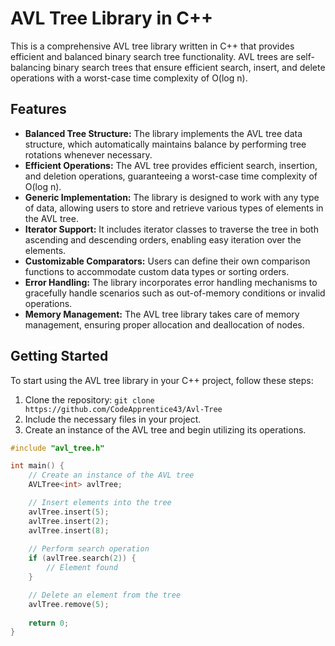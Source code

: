 # AVL Tree Library in C++

This is a comprehensive AVL tree library written in C++ that provides efficient and balanced binary search tree functionality. AVL trees are self-balancing binary search trees that ensure efficient search, insert, and delete operations with a worst-case time complexity of O(log n).

## Features

- **Balanced Tree Structure:** The library implements the AVL tree data structure, which automatically maintains balance by performing tree rotations whenever necessary.
- **Efficient Operations:** The AVL tree provides efficient search, insertion, and deletion operations, guaranteeing a worst-case time complexity of O(log n).
- **Generic Implementation:** The library is designed to work with any type of data, allowing users to store and retrieve various types of elements in the AVL tree.
- **Iterator Support:** It includes iterator classes to traverse the tree in both ascending and descending orders, enabling easy iteration over the elements.
- **Customizable Comparators:** Users can define their own comparison functions to accommodate custom data types or sorting orders.
- **Error Handling:** The library incorporates error handling mechanisms to gracefully handle scenarios such as out-of-memory conditions or invalid operations.
- **Memory Management:** The AVL tree library takes care of memory management, ensuring proper allocation and deallocation of nodes.

## Getting Started

To start using the AVL tree library in your C++ project, follow these steps:

1. Clone the repository: `git clone https://github.com/CodeApprentice43/Avl-Tree`
2. Include the necessary files in your project.
3. Create an instance of the AVL tree and begin utilizing its operations.

```cpp
#include "avl_tree.h"

int main() {
    // Create an instance of the AVL tree
    AVLTree<int> avlTree;

    // Insert elements into the tree
    avlTree.insert(5);
    avlTree.insert(2);
    avlTree.insert(8);
    
    // Perform search operation
    if (avlTree.search(2)) {
        // Element found
    }

    // Delete an element from the tree
    avlTree.remove(5);
    
    return 0;
}
```

